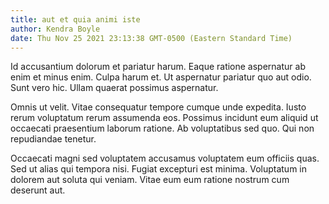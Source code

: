 ```yaml
---
title: aut et quia animi iste
author: Kendra Boyle
date: Thu Nov 25 2021 23:13:38 GMT-0500 (Eastern Standard Time)
---
```

Id accusantium dolorum et pariatur harum. Eaque ratione aspernatur ab enim et minus enim. Culpa harum et. Ut aspernatur pariatur quo aut odio. Sunt vero hic. Ullam quaerat possimus aspernatur.

 Omnis ut velit. Vitae consequatur tempore cumque unde expedita. Iusto rerum voluptatum rerum assumenda eos. Possimus incidunt eum aliquid ut occaecati praesentium laborum ratione. Ab voluptatibus sed quo. Qui non repudiandae tenetur.

 Occaecati magni sed voluptatem accusamus voluptatem eum officiis quas. Sed ut alias qui tempora nisi. Fugiat excepturi est minima. Voluptatum in dolorem aut soluta qui veniam. Vitae eum eum ratione nostrum cum deserunt aut.